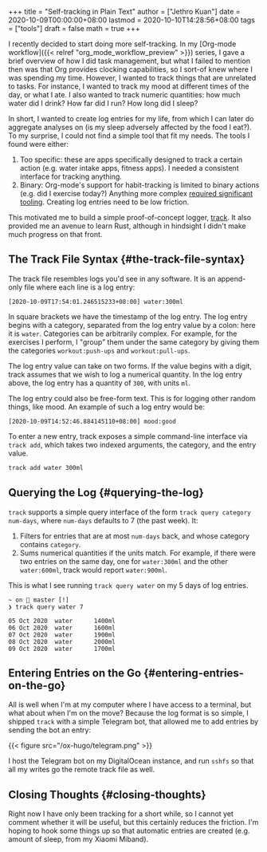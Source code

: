 +++
title = "Self-tracking in Plain Text"
author = ["Jethro Kuan"]
date = 2020-10-09T00:00:00+08:00
lastmod = 2020-10-10T14:28:56+08:00
tags = ["tools"]
draft = false
math = true
+++

I recently decided to start doing more self-tracking. In my [Org-mode workflow]({{< relref "org_mode_workflow_preview" >}})
series, I gave a brief overview of how I did task management, but what I failed
to mention then was that Org provides clocking capabilities, so I sort-of knew
where I was spending my time. However, I wanted to track things that are
unrelated to tasks. For instance, I wanted to track my mood at different times
of the day, or what I ate. I also wanted to track numeric quantities: how much
water did I drink? How far did I run? How long did I sleep?

In short, I wanted to create log entries for my life, from which I can later do
aggregate analyses on (is my sleep adversely affected by the food I eat?). To my
surprise, I could not find a simple tool that fit my needs. The tools I found
were either:

1.  Too specific: these are apps specifically designed to track a certain action
    (e.g. water intake apps, fitness apps). I needed a consistent interface for
    tracking anything.
2.  Binary: Org-mode's support for habit-tracking is limited to binary actions
    (e.g. did I exercise today?) Anything more complex [required significant
    tooling](https://www.philnewton.net/blog/diet-tracking-with-emacs/). Creating log entries need to be low friction.

This motivated me to build a simple proof-of-concept logger, [track](https://github.com/jethrokuan/track). It also
provided me an avenue to learn Rust, although in hindsight I didn't make much
progress on that front.


## The Track File Syntax {#the-track-file-syntax}

The track file resembles logs you'd see in any software. It is an append-only
file where each line is a log entry:

```text
[2020-10-09T17:54:01.246515233+08:00] water:300ml
```

In square brackets we have the timestamp of the log entry. The log entry begins
with a category, separated from the log entry value by a colon: here it is
`water`. Categories can be arbitrarily complex. For example, for the exercises I
perform, I "group" them under the same category by giving them the categories
`workout:push-ups` and `workout:pull-ups`.

The log entry value can take on two forms. If the value begins with a digit,
track assumes that we wish to log a numerical quantity. In the log entry above,
the log entry has a quantity of `300`, with units `ml`.

The log entry could also be free-form text. This is for logging other random
things, like mood. An example of such a log entry would be:

```text
[2020-10-09T14:52:46.884145110+08:00] mood:good
```

To enter a new entry, track exposes a simple command-line interface via `track
add`, which takes two indexed arguments, the category, and the entry value.

```bash
track add water 300ml
```


## Querying the Log {#querying-the-log}

`track` supports a simple query interface of the form `track query category
num-days`, where `num-days` defaults to 7 (the past week). It:

1.  Filters for entries that are at most `num-days` back, and whose category
    contains `category`.
2.  Sums numerical quantities if the units match. For example, if there were
    two entries on the same day, one for `water:300ml` and the other
    `water:600ml`, track would report `water:900ml`.

This is what I see running `track query water` on my 5 days of log entries.

```text
~ on  master [!]
❯ track query water 7

05 Oct 2020  water      1400ml
06 Oct 2020  water      1600ml
07 Oct 2020  water      1900ml
08 Oct 2020  water      2000ml
09 Oct 2020  water      1700ml
```


## Entering Entries on the Go {#entering-entries-on-the-go}

All is well when I'm at my computer where I have access to a terminal, but what
about when I'm on the move? Because the log format is so simple, I shipped
`track` with a simple Telegram bot, that allowed me to add entries by sending
the bot an entry:

{{< figure src="/ox-hugo/telegram.png" >}}

I host the Telegram bot on my DigitalOcean instance, and run `sshfs` so that
all my writes go the remote track file as well.


## Closing Thoughts {#closing-thoughts}

Right now I have only been tracking for a short while, so I cannot yet comment
whether it will be useful, but this certainly reduces the friction. I'm hoping
to hook some things up so that automatic entries are created (e.g. amount of
sleep, from my Xiaomi Miband).
